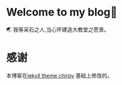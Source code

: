 # Welcome to my blog:tada: 

🌏  我等采石之人,当心怀建造大教堂之愿景。

# 感谢
本博客在[jekyll theme chirpy](https://github.com/Pandaho3/Pandaho3.github.io) 基础上修改的。



